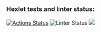 ### Hexlet tests and linter status:

[![Actions Status](https://github.com/lusorich/frontend-project-lvl1/workflows/hexlet-check/badge.svg)](https://github.com/lusorich/frontend-project-lvl1/actions)
![Linter Status](https://github.com/lusorich/frontend-project-lvl1/workflows/lint/badge.svg)
<a href="https://codeclimate.com/github/codeclimate/codeclimate/maintainability"><img src="https://api.codeclimate.com/v1/badges/a99a88d28ad37a79dbf6/maintainability" /></a>
